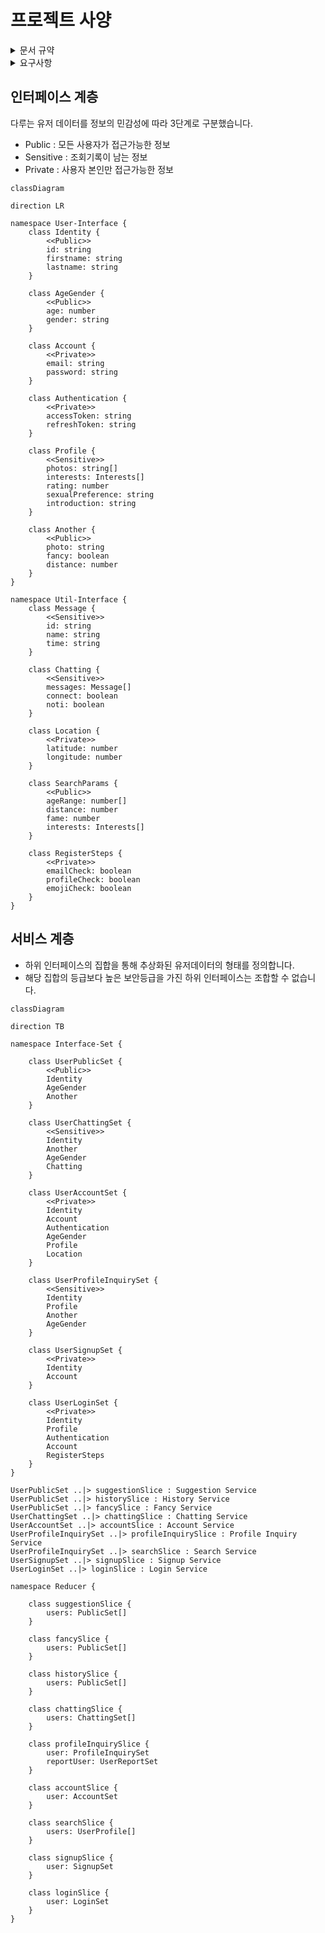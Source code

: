 # 프로젝트 사양

<details>
<summary> 문서 규약 </summary> UML의 일종인 mermaid를 사용하여 프로젝트의 구조를 설명합니다.

- rule1: 최종구현체는 -Slice의 형태로 끝납니다.
- rule2: 인터페이스는 리듀서들의 인스턴스 타입을 정의합니다.
- rule3: 같은 인터페이스를 사용하더라도 다른 서비스를 위한 상태값은 다른 slice으로 분리되어야 합니다. 추후 도메인 분리를 위한 확장성 고려.
- rule4: api 사양 변경에 상태(state)가 의존적이지 않아야합니다.
- rule5: 필요한 데이터를 나열하고 상위노드부터 필요한 데이터를 골라 하위노드로 이동하는 방식으로 인터페이스를 결정한후 구현체를 추가, 반드시 문서를 업데이트해야 합니다.

</details>

<details>
<summary> 요구사항 </summary>

### 발생한 문제

1. 중복되는 의미를 가진 데이터를 여러 서비스에서 사용해야해서 의미가 모호한 상황입니다.
2. 특정 페이지(서비스)에서 잘못된 데이터를 참조하는 문제가 있습니다.
3. 민감한 정보와 공개정보가 구분되어있지 않아서 보안에 취약한 상태입니다.

### 설계방식으로 해결하기

1. 정보의 접근 권한과 데이터의 의미를 고려하여 인터페이스를 분리합니다.
2. 인터페이스 조합을 사용해서 새로운 인터페이스를 생성하고 서비스별로 필요한 데이터를 제공합니다.

리듀서의 구분 기준

- 동기 데이터 (회원가입 입력, 검색옵션 등)
- 비동기 데이터 (api, socket)
- UI 제어 (기본적으로 뷰를 위한 상태는 컴포넌트 단위로 관리하지만 복잡한 컴포넌트의 경우에만 예외적으로 추가)

</details>

## 인터페이스 계층

다루는 유저 데이터를 정보의 민감성에 따라 3단계로 구분했습니다.

- Public : 모든 사용자가 접근가능한 정보
- Sensitive : 조회기록이 남는 정보
- Private : 사용자 본인만 접근가능한 정보

```mermaid
classDiagram

direction LR

namespace User-Interface {
    class Identity {
        <<Public>>
        id: string
        firstname: string
        lastname: string
    }

    class AgeGender {
        <<Public>>
        age: number
        gender: string
    }

    class Account {
        <<Private>>
        email: string
        password: string
    }

    class Authentication {
        <<Private>>
        accessToken: string
        refreshToken: string
    }

    class Profile {
        <<Sensitive>>
        photos: string[]
        interests: Interests[]
        rating: number
        sexualPreference: string
        introduction: string
    }

    class Another {
        <<Public>>
        photo: string
        fancy: boolean
        distance: number
    }
}

namespace Util-Interface {
    class Message {
        <<Sensitive>>
        id: string
        name: string
        time: string
    }

    class Chatting {
        <<Sensitive>>
        messages: Message[]
        connect: boolean
        noti: boolean
    }

    class Location {
        <<Private>>
        latitude: number
        longitude: number
    }

    class SearchParams {
        <<Public>>
        ageRange: number[]
        distance: number
        fame: number
        interests: Interests[]
    }

    class RegisterSteps {
        <<Private>>
        emailCheck: boolean
        profileCheck: boolean
        emojiCheck: boolean
    }
}

```

## 서비스 계층

- 하위 인터페이스의 집합을 통해 추상화된 유저데이터의 형태를 정의합니다.
- 해당 집합의 등급보다 높은 보안등급을 가진 하위 인터페이스는 조합할 수 없습니다.

```mermaid
classDiagram

direction TB

namespace Interface-Set {

    class UserPublicSet {
        <<Public>>
        Identity
        AgeGender
        Another
    }

    class UserChattingSet {
        <<Sensitive>>
        Identity
        Another
        AgeGender
        Chatting
    }

    class UserAccountSet {
        <<Private>>
        Identity
        Account
        Authentication
        AgeGender
        Profile
        Location
    }

    class UserProfileInquirySet {
        <<Sensitive>>
        Identity
        Profile
        Another
        AgeGender
    }

    class UserSignupSet {
        <<Private>>
        Identity
        Account
    }

    class UserLoginSet {
        <<Private>>
        Identity
        Profile
        Authentication
        Account
        RegisterSteps
    }
}

UserPublicSet ..|> suggestionSlice : Suggestion Service
UserPublicSet ..|> historySlice : History Service
UserPublicSet ..|> fancySlice : Fancy Service
UserChattingSet ..|> chattingSlice : Chatting Service
UserAccountSet ..|> accountSlice : Account Service
UserProfileInquirySet ..|> profileInquirySlice : Profile Inquiry Service
UserProfileInquirySet ..|> searchSlice : Search Service
UserSignupSet ..|> signupSlice : Signup Service
UserLoginSet ..|> loginSlice : Login Service

namespace Reducer {

    class suggestionSlice {
        users: PublicSet[]
    }

    class fancySlice {
        users: PublicSet[]
    }

    class historySlice {
        users: PublicSet[]
    }

    class chattingSlice {
        users: ChattingSet[]
    }

    class profileInquirySlice {
        user: ProfileInquirySet
        reportUser: UserReportSet
    }

    class accountSlice {
        user: AccountSet
    }

    class searchSlice {
        users: UserProfile[]
    }

    class signupSlice {
        user: SignupSet
    }

    class loginSlice {
        user: LoginSet
    }
}

```
